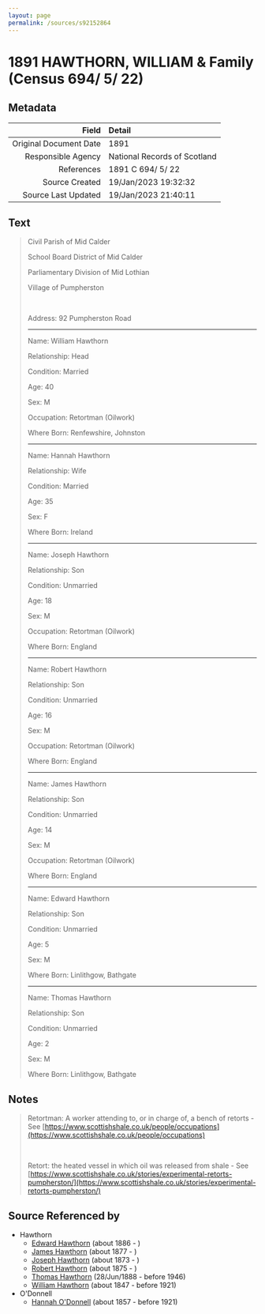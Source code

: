 ```yaml
---
layout: page
permalink: /sources/s92152864
---
```


# 1891 HAWTHORN, WILLIAM & Family (Census 694/ 5/ 22)

## Metadata

Field | Detail
---:|:---
Original Document Date | 1891
Responsible Agency | National Records of Scotland
References | 1891 C 694/ 5/ 22
Source Created | 19/Jan/2023 19:32:32
Source Last Updated | 19/Jan/2023 21:40:11

## Text

> Civil Parish of Mid Calder
>
> School Board District of Mid Calder
>
> Parliamentary Division of Mid Lothian
>
> Village of Pumpherston
>
> <br/>
>
> Address: 92 Pumpherston Road
>
> ---
>
> Name: William Hawthorn
>
> Relationship: Head
>
> Condition: Married
>
> Age: 40
>
> Sex: M
>
> Occupation: Retortman (Oilwork)
>
> Where Born: Renfewshire, Johnston
>
> ---
>
> Name: Hannah Hawthorn
>
> Relationship: Wife
>
> Condition: Married
>
> Age: 35
>
> Sex: F
>
> Where Born: Ireland
>
> ---
>
> Name: Joseph Hawthorn
>
> Relationship: Son
>
> Condition: Unmarried
>
> Age: 18
>
> Sex: M
>
> Occupation: Retortman (Oilwork)
>
> Where Born: England
>
> ---
>
> Name: Robert Hawthorn
>
> Relationship: Son
>
> Condition: Unmarried
>
> Age: 16
>
> Sex: M
>
> Occupation: Retortman (Oilwork)
>
> Where Born: England
>
> ---
>
> Name: James Hawthorn
>
> Relationship: Son
>
> Condition: Unmarried
>
> Age: 14
>
> Sex: M
>
> Occupation: Retortman (Oilwork)
>
> Where Born: England
>
> ---
>
> Name: Edward Hawthorn
>
> Relationship: Son
>
> Condition: Unmarried
>
> Age: 5
>
> Sex: M
>
> Where Born: Linlithgow, Bathgate
>
> ---
>
> Name: Thomas Hawthorn
>
> Relationship: Son
>
> Condition: Unmarried
>
> Age: 2
>
> Sex: M
>
> Where Born: Linlithgow, Bathgate
>

## Notes

> Retortman: A worker attending to, or in charge of, a bench of retorts  - See [https://www.scottishshale.co.uk/people/occupations](https://www.scottishshale.co.uk/people/occupations)
>
> <br/>
>
> Retort: the heated vessel in which oil was released from shale  - See [https://www.scottishshale.co.uk/stories/experimental-retorts-pumpherston/](https://www.scottishshale.co.uk/stories/experimental-retorts-pumpherston/)
>


## Source Referenced by

* Hawthorn
  * [Edward Hawthorn](../people/@88518114@-edward-hawthorn-b1886-d.md) (about 1886 - )
  * [James Hawthorn](../people/@21482384@-james-hawthorn-b1877-d.md) (about 1877 - )
  * [Joseph Hawthorn](../people/@16695817@-joseph-hawthorn-b1873-d.md) (about 1873 - )
  * [Robert Hawthorn](../people/@91501446@-robert-hawthorn-b1875-d.md) (about 1875 - )
  * [Thomas Hawthorn](../people/@30039040@-thomas-hawthorn-b1888-6-28-d1946.md) (28/Jun/1888 - before 1946)
  * [William Hawthorn](../people/@92463484@-william-hawthorn-b1847-d1921.md) (about 1847 - before 1921)
* O'Donnell
  * [Hannah O'Donnell](../people/@64641527@-hannah-o'donnell-b1857-d1921.md) (about 1857 - before 1921)
